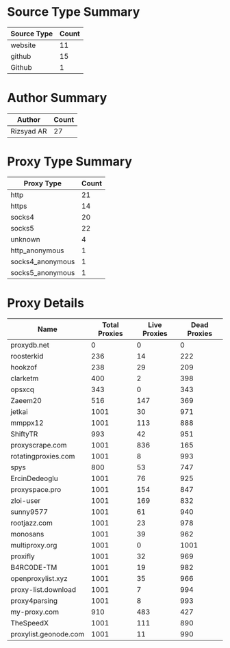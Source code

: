 # Source Type Summary

| Source Type | Count |
|-------------|-------|
| website | 11 |
| github | 15 |
| Github | 1 |


# Author Summary

| Author | Count |
|--------|-------|
| Rizsyad AR | 27 |


# Proxy Type Summary

| Proxy Type | Count |
|------------|-------|
| http | 21 |
| https | 14 |
| socks4 | 20 |
| socks5 | 22 |
| unknown | 4 |
| http_anonymous | 1 |
| socks4_anonymous | 1 |
| socks5_anonymous | 1 |


# Proxy Details

| Name | Total Proxies | Live Proxies | Dead Proxies |
|------|---------------|--------------|---------------|
| proxydb.net | 0 | 0 | 0 |
| roosterkid | 236 | 14 | 222 |
| hookzof | 238 | 29 | 209 |
| clarketm | 400 | 2 | 398 |
| opsxcq | 343 | 0 | 343 |
| Zaeem20 | 516 | 147 | 369 |
| jetkai | 1001 | 30 | 971 |
| mmppx12 | 1001 | 113 | 888 |
| ShiftyTR | 993 | 42 | 951 |
| proxyscrape.com | 1001 | 836 | 165 |
| rotatingproxies.com | 1001 | 8 | 993 |
| spys | 800 | 53 | 747 |
| ErcinDedeoglu | 1001 | 76 | 925 |
| proxyspace.pro | 1001 | 154 | 847 |
| zloi-user | 1001 | 169 | 832 |
| sunny9577 | 1001 | 61 | 940 |
| rootjazz.com | 1001 | 23 | 978 |
| monosans | 1001 | 39 | 962 |
| multiproxy.org | 1001 | 0 | 1001 |
| proxifly | 1001 | 32 | 969 |
| B4RC0DE-TM | 1001 | 19 | 982 |
| openproxylist.xyz | 1001 | 35 | 966 |
| proxy-list.download | 1001 | 7 | 994 |
| proxy4parsing | 1001 | 8 | 993 |
| my-proxy.com | 910 | 483 | 427 |
| TheSpeedX | 1001 | 111 | 890 |
| proxylist.geonode.com | 1001 | 11 | 990 |
